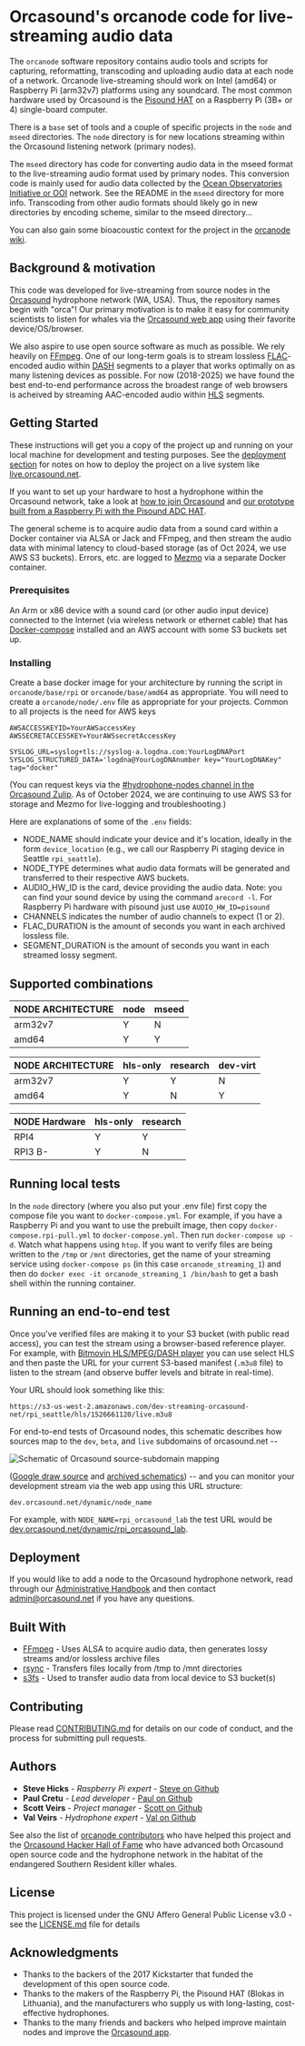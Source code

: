 # Orcasound's orcanode code for live-streaming audio data

The `orcanode` software repository contains audio tools and scripts for capturing, reformatting, transcoding and uploading audio data at each node of a network. Orcanode live-streaming should work on Intel (amd64) or Raspberry Pi (arm32v7) platforms using any soundcard.  The most common hardware used by Orcasound is the [Pisound HAT](https://blokas.io/pisound/) on a Raspberry Pi (3B+ or 4) single-board computer.

There is a `base` set of tools and a couple of specific projects in the `node` and `mseed` directories. The `node` directory is for new locations streaming within the Orcasound listening network (primary nodes).

The `mseed` directory has code for converting audio data in the mseed format to the live-streaming audio format used by primary nodes. This conversion code is mainly used for audio data collected by the [Ocean Observatories Initiative or OOI](https://oceanobservatories.org/ "OOI") network.  See the README in the `mseed` directory for more info. Transcoding from other audio formats should likely go in new directories by encoding scheme, similar to the mseed directory... 

You can also gain some bioacoustic context for the project in the [orcanode wiki](https://github.com/orcasound/orcanode/wiki).

## Background & motivation

This code was developed for live-streaming from source nodes in the [Orcasound](http://orcasound.net) hydrophone network (WA, USA). Thus, the repository names begin with "orca"! Our primary motivation is to make it easy for community scientists to listen for whales via the [Orcasound web app](https://live.orcasound.net) using their favorite device/OS/browser.

We also aspire to use open source software as much as possible. We rely heavily on [FFmpeg](https://www.ffmpeg.org/). One of our long-term goals is to stream lossless [FLAC](https://xiph.org/flac/)-encoded audio within [DASH](https://en.wikipedia.org/wiki/Dynamic_Adaptive_Streaming_over_HTTP) segments to a player that works optimally on as many listening devices as possible. For now (2018-2025) we have found the best end-to-end performance across the broadest range of web browsers is acheived by streaming AAC-encoded audio within [HLS](https://developer.apple.com/streaming/) segments. 

## Getting Started

These instructions will get you a copy of the project up and running on your local machine for development and testing purposes. See the [deployment section](#deployment) for notes on how to deploy the project on a live system like [live.orcasound.net](https://live.orcasound.net).

If you want to set up your hardware to host a hydrophone within the Orcasound network, take a look at [how to join Orcasound](http://www.orcasound.net/join/) and [our prototype built from a Raspberry Pi with the Pisound ADC HAT](http://www.orcasound.net/2018/04/27/orcasounds-new-live-audio-solution-from-hydrophone-to-headphone-with-a-raspberry-pi-computer-and-hls-dash-streaming-software/).

The general scheme is to acquire audio data from a sound card within a Docker container via ALSA or Jack and FFmpeg, and then stream the audio data with minimal latency to cloud-based storage (as of Oct 2024, we use AWS S3 buckets). Errors, etc. are logged to [Mezmo](https://www.mezmo.com/) via a separate Docker container.

### Prerequisites

An Arm or x86 device with a sound card (or other audio input device) connected to the Internet (via wireless network or ethernet cable) that has [Docker-compose](https://docs.docker.com/compose/install/) installed and an AWS account with some S3 buckets set up.

### Installing

Create a base docker image for your architecture by running the script in `orcanode/base/rpi` or `orcanode/base/amd64` as appropriate.  You will need to create a `orcanode/node/.env` file as appropriate for your projects.  Common to all projects is the need for AWS keys

```
AWSACCESSKEYID=YourAWSaccessKey
AWSSECRETACCESSKEY=YourAWSsecretAccessKey
 
SYSLOG_URL=syslog+tls://syslog-a.logdna.com:YourLogDNAPort
SYSLOG_STRUCTURED_DATA='logdna@YourLogDNAnumber key="YourLogDNAKey" tag="docker"
```

(You can request keys via the [#hydrophone-nodes channel in the Orcasound Zulip](https://orcasound.zulipchat.com/#narrow/channel/437036-hydrophone-nodes). As of October 2024, we are continuing to use AWS S3 for storage and Mezmo for live-logging and troubleshooting.)

Here are explanations of some of the `.env` fields:

* NODE_NAME should indicate your device and it's location, ideally in the form `device_location` (e.g., we call our Raspberry Pi staging device in Seattle `rpi_seattle`). 
* NODE_TYPE determines what audio data formats will be generated and transferred to their respective AWS buckets. 
* AUDIO_HW_ID is the card, device providing the audio data. Note: you can find your sound device by using the command `arecord -l`.  For Raspberry Pi hardware with pisound just use `AUDIO_HW_ID=pisound`
* CHANNELS indicates the number of audio channels to expect (1 or 2). 
* FLAC_DURATION is the amount of seconds you want in each archived lossless file. 
* SEGMENT_DURATION is the amount of seconds you want in each streamed lossy segment.


## Supported combinations


| NODE ARCHITECTURE | node | mseed |
|-------------------|------|-------|
| arm32v7           |  Y   |  N    |
| amd64             |  Y   |  Y    |



| NODE ARCHITECTURE | hls-only | research | dev-virt |
|-------------------|----------|----------|----------|
| arm32v7           | Y        | Y        | N        |
| amd64             | Y        | N        | Y        |



| NODE Hardware     | hls-only | research |
|-------------------|----------|----------|
| RPI4              | Y        | Y        |
| RPI3 B-           | Y        | N        |



## Running local tests

In the `node` directory (where you also put your .env file) first copy the compose file you want to `docker-compose.yml`.  For example, if you have a Raspberry Pi and you want to use the prebuilt image, then copy `docker-compose.rpi-pull.yml` to `docker-compose.yml`.  Then run `docker-compose up -d`. Watch what happens using `htop`. If you want to verify files are being written to the `/tmp` or `/mnt` directories, get the name of your streaming service using `docker-compose ps` (in this case `orcanode_streaming_1`) and then do `docker exec -it orcanode_streaming_1 /bin/bash` to get a bash shell within the running container.

## Running an end-to-end test

Once you've verified files are making it to your S3 bucket (with public read access), you can test the stream using a browser-based reference player.  For example, with [Bitmovin HLS/MPEG/DASH player](https://bitmovin.com/demos/stream-test?format=hls&manifest=) you can use select HLS and then paste the URL for your current S3-based manifest (`.m3u8` file) to listen to the stream (and observe buffer levels and bitrate in real-time).

Your URL should look something like this:
```
https://s3-us-west-2.amazonaws.com/dev-streaming-orcasound-net/rpi_seattle/hls/1526661120/live.m3u8
```
For end-to-end tests of Orcasound nodes, this schematic describes how sources map to the `dev`, `beta`, and `live` subdomains of orcasound.net --

![Schematic of Orcasound source-subdomain mapping](http://orcasound.net/img/orcasound-app/Orcasound-software-evolution-model.png "Orcasound software evolution model")

([Google draw source](https://drive.google.com/file/d/1YFTAQPqgtcTl6ubac0mgyQ7fvg0BZqzH/view?usp=sharing) and [archived schematics](https://orcasound.net/img/orcasound-app/)) -- and you can monitor your development stream via the web app using this URL structure:

```dev.orcasound.net/dynamic/node_name``` 

For example, with `NODE_NAME=rpi_orcasound_lab` the test URL would be [dev.orcasound.net/dynamic/rpi_orcasound_lab](http://dev.orcasound.net/dynamic/rpi_orcasound_lab).


## Deployment

If you would like to add a node to the Orcasound hydrophone network, read through our [Administrative Handbook](https://github.com/orcasound/.github/wiki#3-administrative-handbook) and then contact admin@orcasound.net if you have any questions. 

## Built With

* [FFmpeg](https://www.ffmpeg.org/) - Uses ALSA to acquire audio data, then generates lossy streams and/or lossless archive files
* [rsync](https://rsync.samba.org/) - Transfers files locally from /tmp to /mnt directories
* [s3fs](https://github.com/s3fs-fuse/s3fs-fuse) - Used to transfer audio data from local device to S3 bucket(s)

## Contributing

Please read [CONTRIBUTING.md](https://github.com/orcasound/orcanode/blob/master/CONTRIBUTING) for details on our code of conduct, and the process for submitting pull requests.

## Authors

* **Steve Hicks** - *Raspberry Pi expert* - [Steve on Github](https://github.com/mcshicks)
* **Paul Cretu** - *Lead developer* - [Paul on Github](https://github.com/paulcretu)
* **Scott Veirs** - *Project manager* - [Scott on Github](https://github.com/scottveirs)
* **Val Veirs** - *Hydrophone expert* - [Val on Github](https://github.com/veirs)

See also the list of [orcanode contributors](https://github.com/orcasound/orcanode/graphs/contributors) who have helped this project and the [Orcasound Hacker Hall of Fame](https://www.orcasound.net/hacker-hall-of-fame/) who have advanced both Orcasound open source code and the hydrophone network in the habitat of the endangered Southern Resident killer whales.

## License

This project is licensed under the GNU Affero General Public License v3.0 - see the [LICENSE.md](LICENSE.md) file for details

## Acknowledgments

* Thanks to the backers of the 2017 Kickstarter that funded the development of this open source code.
* Thanks to the makers of the Raspberry Pi, the Pisound HAT (Blokas in Lithuania), and the manufacturers who supply us with long-lasting, cost-effective hydrophones.
* Thanks to the many friends and backers who helped improve maintain nodes and improve the [Orcasound app](https://github.com/orcasound/orcasite).
